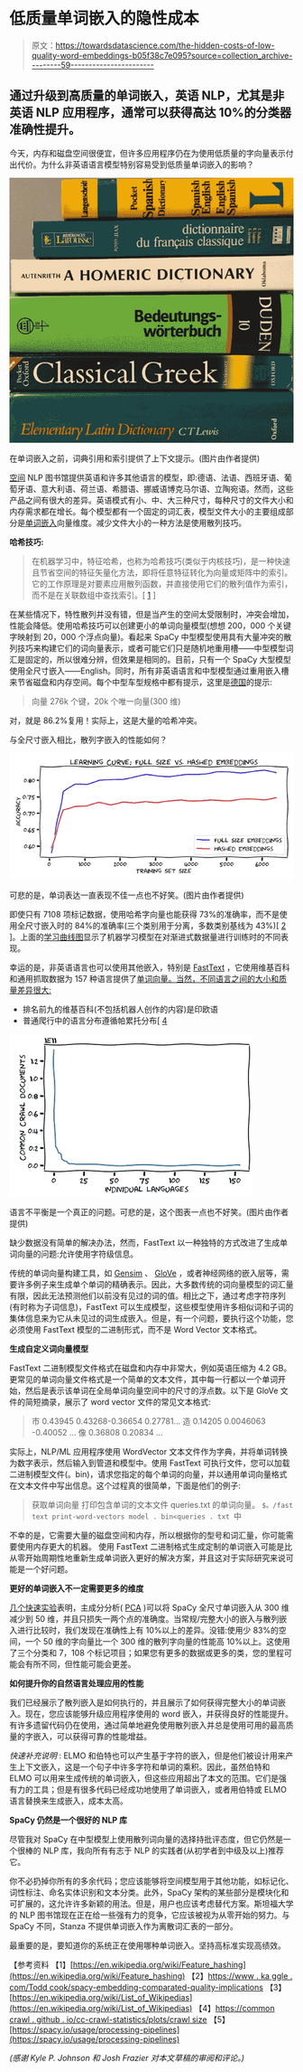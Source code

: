 # 低质量单词嵌入的隐性成本

> 原文：<https://towardsdatascience.com/the-hidden-costs-of-low-quality-word-embeddings-b05f38c7e095?source=collection_archive---------59----------------------->

## 通过升级到高质量的单词嵌入，英语 NLP，尤其是非英语 NLP 应用程序，通常可以获得高达 10%的分类器准确性提升。

今天，内存和磁盘空间很便宜，但许多应用程序仍在为使用低质量的字向量表示付出代价。为什么非英语语言模型特别容易受到低质量单词嵌入的影响？

![](img/277bdee99a757835eb9675a487ca9eff.png)

在单词嵌入之前，词典引用和索引提供了上下文提示。(图片由作者提供)

[空间](https://spacy.io/) NLP 图书馆提供英语和许多其他语言的模型，即:德语、法语、西班牙语、葡萄牙语、意大利语、荷兰语、希腊语、挪威语博克马尔语、立陶宛语。然而，这些产品之间有很大的差异。英语模式有小、中、大三种尺寸，每种尺寸的文件大小和内存需求都在增长。每个模型都有一个固定的词汇表，模型文件大小的主要组成部分是[单词嵌入](https://en.wikipedia.org/wiki/Word_embedding)向量维度。减少文件大小的一种方法是使用散列技巧。

**哈希技巧:**

> 在机器学习中，特征哈希，也称为哈希技巧(类似于内核技巧)，是一种快速且节省空间的特征矢量化方法，即将任意特征转化为向量或矩阵中的索引。它的工作原理是对要素应用散列函数，并直接使用它们的散列值作为索引，而不是在关联数组中查找索引。[ [1](https://en.wikipedia.org/wiki/Feature_hashing) ]

在某些情况下，特性散列并没有错，但是当产生的空间太受限制时，冲突会增加，性能会降低。使用哈希技巧可以创建更小的单词向量模型(想想 200，000 个关键字映射到 20，000 个浮点向量)。看起来 SpaCy 中型模型使用具有大量冲突的散列技巧来构建它们的词向量表示，或者可能它们只是随机地重用槽——中型模型词汇是固定的，所以很难分辨，但效果是相同的。目前，只有一个 SpaCy 大型模型使用全尺寸嵌入——English。同时，所有非英语语言和中型模型通过重用嵌入槽来节省磁盘和内存空间。每个中型车型规格中都有提示，这里是[德国](https://spacy.io/models/de#de_core_news_md)的提示:

> 向量 276k 个键，20k 个唯一向量(300 维)

对，就是 86.2%复用！实际上，这是大量的哈希冲突。

与全尺寸嵌入相比，散列字嵌入的性能如何？

![](img/4960ef4607450ece8a9984b3857f1f99.png)

可悲的是，单词表达一直表现不佳一点也不好笑。(图片由作者提供)

即使只有 7108 项标记数据，使用哈希字向量也能获得 73%的准确率，而不是使用全尺寸嵌入时的 84%的准确率(三个类别用于分离，多数类别基线为 43%)[ [2](https://www.kaggle.com/toddcook/spacy-embeddings-compared-quality-implications) ]。上面的[学习曲线图](https://scikit-learn.org/stable/modules/learning_curve.html#learning-curve)显示了机器学习模型在对渐进式数据量进行训练时的不同表现。

幸运的是，非英语语言也可以使用其他嵌入，特别是 [FastText](https://fasttext.cc/) ，它使用维基百科和通用抓取数据为 157 种语言提供了[单词向量。当然，不同语言之间的大小和质量差异很大:](https://fasttext.cc/docs/en/crawl-vectors.html)

*   排名前九的维基百科(不包括机器人创作的内容)是印欧语
*   普通爬行中的语言分布遵循帕累托分布[ [4](https://commoncrawl.github.io/cc-crawl-statistics/plots/crawlsize)

![](img/6699f50cee244a1669a368950fdbd63a.png)

语言不平衡是一个真正的问题。可悲的是，这个图表一点也不好笑。(图片由作者提供)

缺少数据没有简单的解决办法，然而，FastText 以一种独特的方式改进了生成单词向量的问题:允许使用字符级信息。

传统的单词向量构建工具，如 [Gensim](https://radimrehurek.com/gensim) 、 [GloVe](https://nlp.stanford.edu/projects/glove/) ，或者神经网络的嵌入层等，需要许多例子来生成单个单词的精确表示。因此，大多数传统的词向量模型的词汇量有限，因此无法预测他们以前没有见过的词的值。相比之下，通过考虑字符序列(有时称为子词信息)，FastText 可以生成模型，这些模型使用许多相似词和子词的集体信息来为它从未见过的词生成嵌入。但是，有一个问题，要执行这个功能，您必须使用 FastText 模型的二进制形式，而不是 Word Vector 文本格式。

**生成自定义词向量模型**

FastText 二进制模型文件格式在磁盘和内存中非常大，例如英语压缩为 4.2 GB。更常见的单词向量文件格式是一个简单的文本文件，其中每一行都以一个单词开始，然后是表示该单词在全局单词向量空间中的尺寸的浮点数。以下是 GloVe 文件的简短摘录，展示了 word vector 文件的常见文本格式:

> 市 0.43945 0.43268-0.36654 0.27781…
> 造 0.14205 0.0046063 -0.40052 …
> 像 0.36808 0.20834 …

实际上，NLP/ML 应用程序使用 WordVector 文本文件作为字典，并将单词转换为数字表示，然后输入到管道和模型中。使用 FastText 可执行文件，您可以加载二进制模型文件(。bin)，请求您指定的每个单词的向量，并以通用单词向量格式在文本文件中写出信息。这个过程真的很简单，下面是他们的例子:

> 获取单词向量
> 打印包含单词的文本文件 queries.txt 的单词向量。
> `$。/fast text print-word-vectors model . bin<queries . txt `中

不幸的是，它需要大量的磁盘空间和内存，所以根据你的型号和词汇量，你可能需要使用内存更大的机器。
使用 FastText 二进制格式生成定制的单词嵌入可能是比从零开始周期性地重新生成单词嵌入更好的解决方案，并且这对于实际研究来说可能是一个好问题。

**更好的单词嵌入不一定需要更多的维度**

[几个快速实验](https://www.kaggle.com/toddcook/spacy-embeddings-compared-quality-implications)表明，主成分分析( [PCA](https://en.wikipedia.org/wiki/Principal_component_analysis) )可以将 SpaCy 全尺寸单词嵌入从 300 维减少到 50 维，并且只损失一两个点的准确度。当常规/完整大小的嵌入与散列嵌入进行比较时，我们发现在准确性上有 10%以上的差异。没错:使用少 83%的空间，一个 50 维的字向量比一个 300 维的散列字向量的性能高 10%以上。这使用了三个分类和 7，108 个标记项目；如果您有更多的数据或更多的类，您的里程可能会有所不同，但性能可能会更差。

**如何提升你的自然语言处理应用的性能**

我们已经展示了散列嵌入是如何执行的，并且展示了如何获得完整大小的单词嵌入。现在，您应该能够升级应用程序使用的 word 嵌入，并获得良好的性能提升。有许多遗留代码仍在使用，通过简单地避免使用散列嵌入并总是使用可用的最高质量的字嵌入，可以获得可靠的性能增益。

*快速补充说明* : ELMO 和伯特也可以产生基于字符的嵌入，但是他们被设计用来产生上下文嵌入，这是一个句子中许多字符和单词的乘积。因此，虽然伯特和 ELMO 可以用来生成传统的单词嵌入，但这些应用超出了本文的范围。它们是强有力的工具；但是有很多代码已经成功地使用了单词嵌入，或者用伯特或 ELMO 语言替换来生成嵌入，成本太高。

**SpaCy 仍然是一个很好的 NLP 库**

尽管我对 SpaCy 在中型模型上使用散列词向量的选择持批评态度，但它仍然是一个很棒的 NLP 库，我向所有有志于 NLP 的实践者(从初学者到中级及以上)推荐它。

你不必扔掉你所有的多余代码；您应该能够将空间模型用于其他功能，如标记化、词性标注、命名实体识别和文本分类。此外，SpaCy 架构的某些部分是模块化和可扩展的，这允许许多新颖的用法。但是，用户也应该考虑替代方案。斯坦福大学的 NLP 图书馆现在正在给一些强有力的竞争，它应该被视为从零开始的努力。与 SpaCy 不同，Stanza 不提供单词嵌入作为离散词汇表的一部分。

最重要的是，要知道你的系统正在使用哪种单词嵌入。坚持高标准实现高绩效。

【参考资料
【1】[https://en.wikipedia.org/wiki/Feature_hashing](https://en.wikipedia.org/wiki/Feature_hashing)
【2】[https://www . ka ggle . com/Todd cook/spacy-embedding-comparated-quality-implications](https://www.kaggle.com/toddcook/spacy-embeddings-compared-quality-implications)
【3】[https://en.wikipedia.org/wiki/List_of_Wikipedias](https://en.wikipedia.org/wiki/List_of_Wikipedias)
【4】[https://common crawl . github . io/cc-crawl-statistics/plots/crawl size](https://commoncrawl.github.io/cc-crawl-statistics/plots/crawlsize)
【5】[https://spacy.io/usage/processing-pipelines](https://spacy.io/usage/processing-pipelines)

*(感谢 Kyle P. Johnson 和 Josh Frazier 对本文草稿的审阅和评论。)*